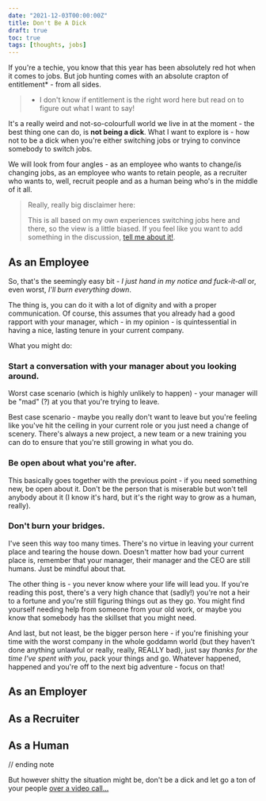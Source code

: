 ```yaml
---
date: "2021-12-03T00:00:00Z"
title: Don't Be A Dick
draft: true
toc: true
tags: [thoughts, jobs]
---
```


If you're a techie, you know that this year has been absolutely red hot when it comes to jobs. But job hunting comes with an absolute crapton of entitlement* - from all sides.

<!--more-->

> * I don't know if entitlement is the right word here but read on to figure out what I want to say!

It's a really weird and not-so-colourfull world we live in at the moment - the best thing one can do, is **not being a dick**. What I want to explore is - how not to be a dick when you're either switching jobs or trying to convince somebody to switch jobs.

We will look from four angles - as an employee who wants to change/is changing jobs, as an employee who wants to retain people, as a recruiter who wants to, well, recruit people and as a human being who's in the middle of it all.

> Really, really big disclaimer here:
>
> This is all based on my own experiences switching jobs here and there, so the view is a little biased. If you feel like you want to add something in the discussion, [tell me about it!](mailto:hello@akondas.com).

## As an Employee

So, that's the seemingly easy bit - *I just hand in my notice and fuck-it-all* or, even worst, *I'll burn everything down*. 

The thing is, you can do it with a lot of dignity and with a proper communication. Of course, this assumes that you already had a good rapport with your manager, which - in my opinion - is quintessential in having a nice, lasting tenure in your current company.

What you might do:

### Start a conversation with your manager about you looking around. 

Worst case scenario (which is highly unlikely to happen) - your manager will be "mad" (?) at you that you're trying to leave.

Best case scenario - maybe you really don't want to leave but you're feeling like you've hit the ceiling in your current role or you just need a change of scenery. 
There's always a new project, a new team or a new training you can do to ensure that you're still growing in what you do.

### Be open about what you're after.

This basically goes together with the previous point - if you need something new, be open about it.
Don't be the person that is miserable but won't tell anybody about it (I know it's hard, but it's the right way to grow as a human, really).

### Don't burn your bridges.

I've seen this way too many times. There's no virtue in leaving your current place and tearing the house down.
Doesn't matter how bad your current place is, remember that your manager, their manager and the CEO are still humans. Just be mindful about that.

The other thing is - you never know where your life will lead you. If you're reading this post, there's a very high chance that (sadly!) you're not a heir to a fortune and you're still figuring things out as they go.
You might find yourself needing help from someone from your old work, or maybe you know that somebody has the skillset that you might need.

And last, but not least, be the bigger person here - if you're finishing your time with the worst company in the whole goddamn world (but they haven't done anything unlawful or really, really, REALLY bad), just say *thanks for the time I've spent with you*, pack your things and go. Whatever happened, happened and you're off to the next big adventure - focus on that!

## As an Employer

## As a Recruiter

## As a Human

// ending note

But however shitty the situation might be, don't be a dick and let go a ton of your people [over a video call...](https://www.youtube.com/watch?v=X7GVklRqHRY)
